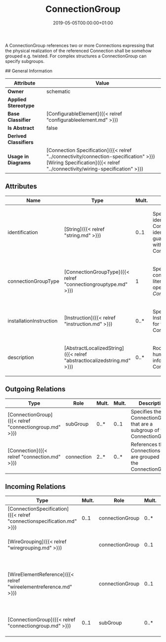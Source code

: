 ﻿---
title: ConnectionGroup
toc: false
type: specs
date: "2019-05-05T00:00:00+01:00"
draft: false
menu_name: vec120

# Prev/next pager order (if `docs_section_pager` enabled in `params.toml`)
weight: 
---
<html>   <head>     </head>   <body>     <p> A ConnectionGroup references two or more Connections expressing that the physical realization of the referenced Connection shall be somehow grouped e.g. twisted. For complex structures a ConnectionGroup can specify subgroups.      </p>    </body> </html> 
## General Information

| Attribute               | Value |
|-------------------------|-------|
| **Owner**               | schematic |
| **Applied Stereotype**  |   |
| **Base Classifier**     | [ConfigurableElement]({{< relref "configurableelement.md" >}})<br/>  |
| **Is Abstract**         | false |
| **Derived Classifiers** |   |
| **Usage in Diagrams**   | [Connection Specification]({{< relref "../connectivity/connection-specification" >}})<br/> [Wiring Specification]({{< relref "../connectivity/wiring-specification" >}})<br/>  |

## Attributes
|  Name  |  Type  |  Mult.  |  Description  |  Owning Classifier  |
|--------|--------|---------|---------------|--------------|
|identification | [String]({{< relref "string.md" >}}) | 0..1 | <html>   <head>     </head>   <body>     <p> Specifies a unique identification of the ConnectionGroup. The identification is guaranteed to be unique within the ConnectionSpecification.      </p>    </body> </html>  | [ConnectionGroup]({{< relref "connectiongroup.md" >}}) |
|connectionGroupType | [ConnectionGroupType]({{< relref "connectiongrouptype.md" >}}) | 1 | <html>   <head>     </head>   <body>     <p> Specifies the type of the connectionGroup, valid literals are defined in the open enumeration <i>ConnectionGroupType</i>.      </p>  </body> </html> | [ConnectionGroup]({{< relref "connectiongroup.md" >}}) |
|installationInstruction | [Instruction]({{< relref "instruction.md" >}}) | 0..* | <html><body><p>Specifies additional InstallationInstructions for the ConnectionGroup.  </p></body></html> | [ConnectionGroup]({{< relref "connectiongroup.md" >}}) |
|description | [AbstractLocalizedString]({{< relref "abstractlocalizedstring.md" >}}) | 0..* | <html><body><p>Room for additional, human readable information about the ConnectionGroup. </p></body></html> | [ConnectionGroup]({{< relref "connectiongroup.md" >}}) |

## Outgoing Relations
|    Type  |   Role   |   Mult.   |   Mult.   |   Description   |
|----------|----------|-----------|-----------|-----------------|
| [ConnectionGroup]({{< relref "connectiongroup.md" >}}) | subGroup | 0..* | 0..1 | Specifies the ConnectionGroups that are a subgroup of this ConnectionGroup.  |
| [Connection]({{< relref "connection.md" >}}) | connection | 2..* | 0..* | References the Connections that are grouped by the ConnectionGroup.   |
##  Incoming Relations
|    Type  |   Mult.  |   Role    |   Mult.   |   Description  |
|----------|----------|-----------|-----------|----------------|
| [ConnectionSpecification]({{< relref "connectionspecification.md" >}}) | 0..1 | connectionGroup | 0..* | Specifies the ConnectionGroup defined by the ConnectionSpecification.  |
| [WireGrouping]({{< relref "wiregrouping.md" >}}) |  | connectionGroup | 0..1 | <html>   <head>     </head>   <body> References the <i>ConnectionGroup</i> that is realized by this <i>WireGrouping.</i> </body> </html> |
| [WireElementReference]({{< relref "wireelementreference.md" >}}) |  | connectionGroup | 0..1 | <html>   <head>     </head>   <body> References the <i>ConnectionGroup</i> that is realized by this <i>WireElementReference.</i> This applies normally to <i>WireElementReference </i>that have <i>subWireElements</i>.</body> </html> |
| [ConnectionGroup]({{< relref "connectiongroup.md" >}}) | 0..1 | subGroup | 0..* | Specifies the ConnectionGroups that are a subgroup of this ConnectionGroup.  |
